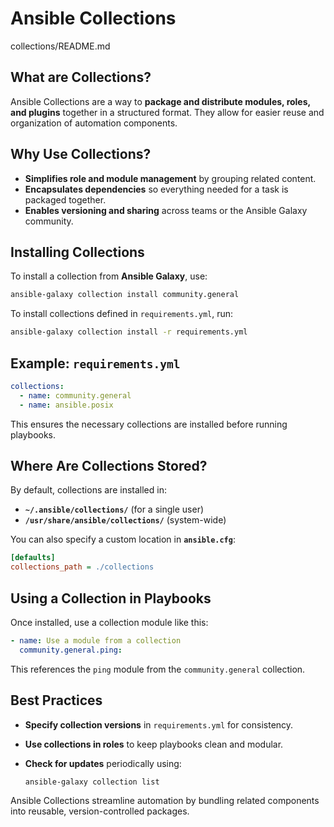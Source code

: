 # Ansible Collections
collections/README.md

## What are Collections?

Ansible Collections are a way to **package and distribute modules, roles, and plugins** together in a structured format. They allow for easier reuse and organization of automation components.

## Why Use Collections?

* **Simplifies role and module management** by grouping related content.
* **Encapsulates dependencies** so everything needed for a task is packaged together.
* **Enables versioning and sharing** across teams or the Ansible Galaxy community.

## Installing Collections

To install a collection from **Ansible Galaxy**, use:

```bash
ansible-galaxy collection install community.general
```

To install collections defined in `requirements.yml`, run:

```bash
ansible-galaxy collection install -r requirements.yml
```

## Example: `requirements.yml`

```yaml
collections:
  - name: community.general
  - name: ansible.posix
```

This ensures the necessary collections are installed before running playbooks.

## Where Are Collections Stored?

By default, collections are installed in:

* **`~/.ansible/collections/`** (for a single user)
* **`/usr/share/ansible/collections/`** (system-wide)

You can also specify a custom location in **`ansible.cfg`**:

```ini
[defaults]
collections_path = ./collections
```

## Using a Collection in Playbooks

Once installed, use a collection module like this:

```yaml
- name: Use a module from a collection
  community.general.ping:
```

This references the `ping` module from the `community.general` collection.

## Best Practices

* **Specify collection versions** in `requirements.yml` for consistency.
* **Use collections in roles** to keep playbooks clean and modular.
* **Check for updates** periodically using:

  ```bash
  ansible-galaxy collection list
  ```

Ansible Collections streamline automation by bundling related components into reusable, version-controlled packages.